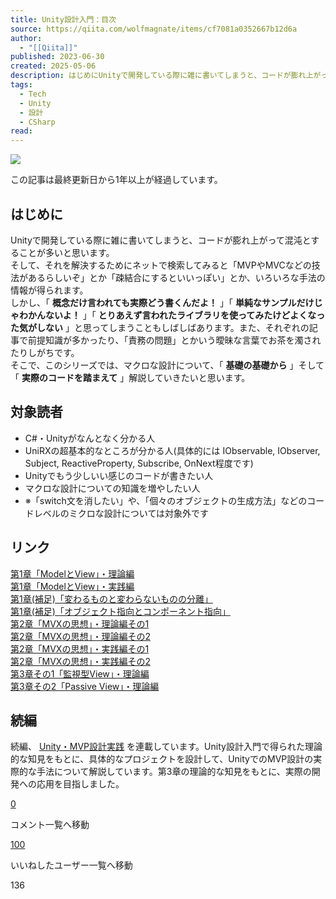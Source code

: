 ```yaml
---
title: Unity設計入門：目次
source: https://qiita.com/wolfmagnate/items/cf7081a0352667b12d6a
author:
  - "[[Qiita]]"
published: 2023-06-30
created: 2025-05-06
description: はじめにUnityで開発している際に雑に書いてしまうと、コードが膨れ上がって混沌とすることが多いと思います。そして、それを解決するためにネットで検索してみると「MVPやMVCなどの技法があるらし…
tags:
  - Tech
  - Unity
  - 設計
  - CSharp
read:
---
```

![](https://relay-dsp.ad-m.asia/dmp/sync/bizmatrix?pid=c3ed207b574cf11376&d=x18o8hduaj&uid=3551653)

この記事は最終更新日から1年以上が経過しています。

## はじめに

Unityで開発している際に雑に書いてしまうと、コードが膨れ上がって混沌とすることが多いと思います。  
そして、それを解決するためにネットで検索してみると「MVPやMVCなどの技法があるらしいぞ」とか「疎結合にするといいっぽい」とか、いろいろな手法の情報が得られます。  
しかし、「 **概念だけ言われても実際どう書くんだよ！** 」「 **単純なサンプルだけじゃわかんないよ！** 」「 **とりあえず言われたライブラリを使ってみたけどよくなった気がしない** 」と思ってしまうこともしばしばあります。また、それぞれの記事で前提知識が多かったり、「責務の問題」とかいう曖昧な言葉でお茶を濁されたりしがちです。  
そこで、このシリーズでは、マクロな設計について、「 **基礎の基礎から** 」そして「 **実際のコードを踏まえて** 」解説していきたいと思います。

## 対象読者

- C#・Unityがなんとなく分かる人
- UniRXの超基本的なところが分かる人(具体的には IObservable, IObserver, Subject, ReactiveProperty, Subscribe, OnNext程度です)
- Unityでもう少しいい感じのコードが書きたい人
- マクロな設計についての知識を増やしたい人
- ※「switch文を消したい」や、「個々のオブジェクトの生成方法」などのコードレベルのミクロな設計については対象外です

## リンク

[第1章「ModelとView」・理論編](https://qiita.com/wolfmagnate/items/0e5f0e29b1d01e359eeb)  
[第1章「ModelとView」・実践編](https://qiita.com/wolfmagnate/items/579a7b8dd007f6fbb5c3)  
[第1章(補足)「変わるものと変わらないものの分離」](https://qiita.com/wolfmagnate/items/5aa039e027ca8a1cdfd8)  
[第1章(補足)「オブジェクト指向とコンポーネント指向」](https://qiita.com/wolfmagnate/items/f9fc2ac39ef74d9d8fbd)  
[第2章「MVXの思想」・理論編その1](https://qiita.com/wolfmagnate/items/314c084b41b8086d466a)  
[第2章「MVXの思想」・理論編その2](https://qiita.com/wolfmagnate/items/acc990e5ed0990e149c1)  
[第2章「MVXの思想」・実践編その1](https://qiita.com/wolfmagnate/items/cc97802018babf18102a)  
[第2章「MVXの思想」・実践編その2](https://qiita.com/wolfmagnate/items/f0cef95b74177074624f)  
[第3章その1「監視型View」・理論編](https://qiita.com/wolfmagnate/items/7a23864070f8b0392506)  
[第3章その2「Passive View」・理論編](https://qiita.com/wolfmagnate/items/a0ac9458ef395249d4c0)

## 続編

続編、 [Unity・MVP設計実践](https://qiita.com/wolfmagnate/items/4b1a1d0cf8db7ff7d66f) を連載しています。Unity設計入門で得られた理論的な知見をもとに、具体的なプロジェクトを設計して、UnityでのMVP設計の実際的な手法について解説しています。第3章の理論的な知見をもとに、実際の開発への応用を目指しました。

[0](https://qiita.com/wolfmagnate/items/#comments)

コメント一覧へ移動

[100](https://qiita.com/wolfmagnate/items/cf7081a0352667b12d6a/likers)

いいねしたユーザー一覧へ移動

136
